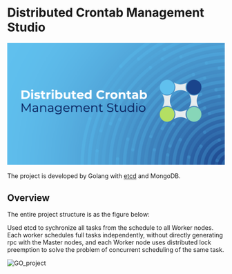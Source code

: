 # Distributed Crontab Management Studio
![](/pic03.jpg)

The project is developed by Golang with [etcd](https://etcd.io/) and MongoDB.


## Overview ##
The entire project structure is as the figure below:

Used etcd to sychronize all tasks from the schedule to all Worker nodes. Each worker schedules full tasks independently, without directly generating rpc with the Master nodes, and each Worker node uses distributed lock preemption to solve the problem of concurrent scheduling of the same task.

![GO_project](https://user-images.githubusercontent.com/65502269/189682207-285434f2-1239-40c7-af7b-1344c42cd41d.jpeg)


